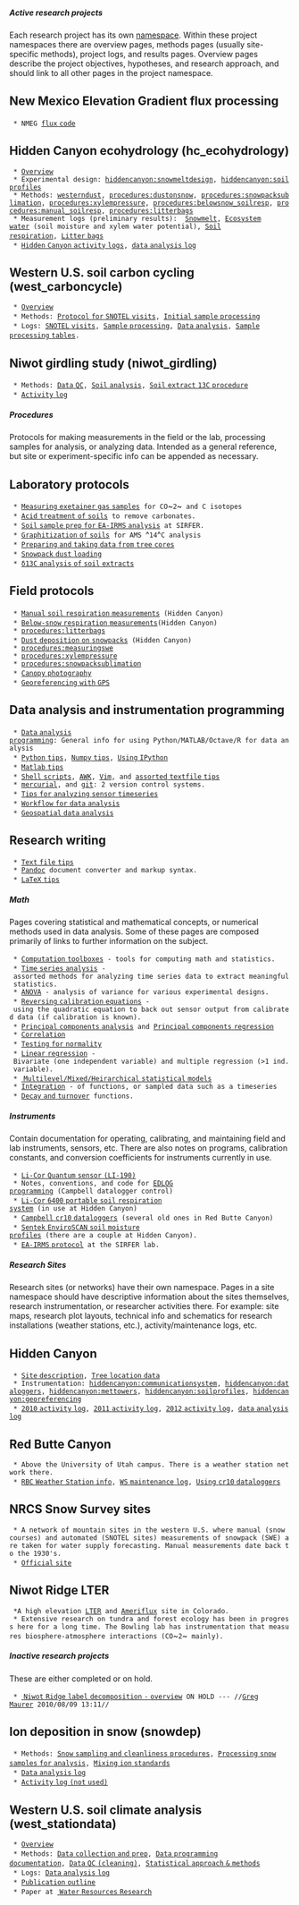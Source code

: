##### Active research projects

Each research project has its own
[namespace](http://www.dokuwiki.org/namespaces "wikilink"). Within these
project namespaces there are overview pages, methods pages (usually
site-specific methods), project logs, and results pages. Overview pages
describe the project objectives, hypotheses, and research approach, and
should link to all other pages in the project namespace.

New Mexico Elevation Gradient flux processing
---------------------------------------------

` * NMEG `[`flux` `code`](nmeg:fluxcode "wikilink")

Hidden Canyon ecohydrology (hc\_ecohydrology)
---------------------------------------------

` * `[`Overview`](hc_ecohydrology:overview "wikilink")\
` * Experimental design: `[`hiddencanyon:snowmeltdesign`](hiddencanyon:snowmeltdesign "wikilink")`, `[`hiddencanyon:soilprofiles`](hiddencanyon:soilprofiles "wikilink")\
` * Methods: `[`westerndust`](westerndust "wikilink")`, `[`procedures:dustonsnow`](procedures:dustonsnow "wikilink")`, `[`procedures:snowpacksublimation`](procedures:snowpacksublimation "wikilink")`, `[`procedures:xylempressure`](procedures:xylempressure "wikilink")`, `[`procedures:belowsnow_soilresp`](procedures:belowsnow_soilresp "wikilink")`, `[`procedures:manual_soilresp`](procedures:manual_soilresp "wikilink")`, `[`procedures:litterbags`](procedures:litterbags "wikilink")\
` * Measurement logs (preliminary results):  `[`Snowmelt`](hc_ecohydrology:snowmeltlog_1 "wikilink")`, `[`Ecosystem`
`water`](hc_ecohydrology:ecosystemwaterlog_1 "wikilink")` (soil moisture and xylem water potential), `[`Soil`
`respiration`](hc_ecohydrology:soilresplog_1 "wikilink")`, `[`Litter`
`bags`](hc_ecohydrology:litterbaglog_1 "wikilink")\
` * `[`Hidden` `Canyon` `activity`
`logs`](hiddencanyon:sitedescription#Site_logs "wikilink")`, `[`data`
`analysis` `log`](hiddencanyon:analysislog_1 "wikilink")

Western U.S. soil carbon cycling (west\_carboncycle)
----------------------------------------------------

` * `[`Overview`](west_carboncycle:overview "wikilink")\
` * Methods: `[`Protocol` `for` `SNOTEL`
`visits`](west_carboncycle:snotelfieldprotocol "wikilink")`, `[`Initial`
`sample`
`processing`](west_carboncycle:snotelsampleprocessing "wikilink")\
` * Logs: `[`SNOTEL`
`visits`](west_carboncycle:snotellog_1 "wikilink")`, `[`Sample`
`processing`](west_carboncycle:sampleprocessinglog_1 "wikilink")`, `[`Data`
`analysis`](west_carboncycle:analysislog_1 "wikilink")`, `[`Sample`
`processing` `tables`](west_carboncycle:sampletables "wikilink")`.`

Niwot girdling study (niwot\_girdling)
--------------------------------------

` * Methods: `[`Data`
`QC`](niwot_girdling:data_qc "wikilink")`, `[`Soil`
`analysis`](niwot_girdling:soilanalysis "wikilink")`, `[`Soil` `extract`
`13C` `procedure`](procedures:soilextract_13c "wikilink")\
` * `[`Activity` `log`](niwot_girdling:activitylog_1 "wikilink")

##### Procedures

Protocols for making measurements in the field or the lab, processing
samples for analysis, or analyzing data. Intended as a general
reference, but site or experiment-specific info can be appended as
necessary.

Laboratory protocols
--------------------

` * `[`Measuring` `exetainer` `gas`
`samples`](procedures:exetainer_co2 "wikilink")` for CO`~`2`~` and C isotopes`\
` * `[`Acid` `treatment` `of`
`soils`](procedures:soilacidtreatment "wikilink")` to remove carbonates.`\
` * `[`Soil` `sample` `prep` `for` `EA-IRMS`
`analysis`](procedures:ea-irms_soilprep "wikilink")` at SIRFER.`\
` * `[`Graphitization` `of`
`soils`](procedures:14c_graphitization "wikilink")` for AMS `^`14`^`C analysis`\
` * `[`Preparing` `and` `taking` `data` `from` `tree`
`cores`](procedures:treecores "wikilink")\
` * `[`Snowpack` `dust`
`loading`](procedures:snowpackdustloading "wikilink")\
` * `[`δ13C` `analysis` `of` `soil`
`extracts`](procedures:soilextract_13c "wikilink")

Field protocols
---------------

` * `[`Manual` `soil` `respiration`
`measurements`](procedures:manual_soilresp "wikilink")` (Hidden Canyon)`\
` * `[`Below-snow` `respiration`
`measurements`](procedures:belowsnow_soilresp "wikilink")`(Hidden Canyon)`\
` * `[`procedures:litterbags`](procedures:litterbags "wikilink")\
` * `[`Dust` `deposition` `on`
`snowpacks`](procedures:dustonsnow "wikilink")` (Hidden Canyon)`\
` * `[`procedures:measuringswe`](procedures:measuringswe "wikilink")\
` * `[`procedures:xylempressure`](procedures:xylempressure "wikilink")\
` * `[`procedures:snowpacksublimation`](procedures:snowpacksublimation "wikilink")\
` * `[`Canopy` `photography`](procedures:canopyphotos "wikilink")\
` * `[`Georeferencing` `with` `GPS`](procedures:gps "wikilink")

Data analysis and instrumentation programming
---------------------------------------------

` * `[`Data` `analysis`
`programming`](procedures:programming "wikilink")`: General info for using Python/MATLAB/Octave/R for data analysis`\
` * `[`Python` `tips`](procedures:pythontips "wikilink")`, `[`Numpy`
`tips`](procedures:numpytips "wikilink")`, `[`Using`
`IPython`](procedures:ipython "wikilink")\
` * `[`Matlab` `tips`](procedures:matlabtips "wikilink")\
` * `[`Shell`
`scripts`](procedures:shellscripts "wikilink")`, `[`AWK`](procedures:awk "wikilink")`, `[`Vim`](procedures:vimtips "wikilink")`, and `[`assorted`
`textfile` `tips`](procedures:textfiles "wikilink")\
` * `[`mercurial`](procedures:mercurial "wikilink")`, and `[`git`](procedures:git "wikilink")`: 2 version control systems.`\
` * `[`Tips` `for` `analyzing` `sensor`
`timeseries`](procedures:sensordata_tips "wikilink")\
` * `[`Workflow` `for` `data`
`analysis`](procedures:data_analysis_workflow "wikilink")\
` * `[`Geospatial` `data` `analysis`](procedures:geospatial "wikilink")

Research writing
----------------

` * `[`Text` `file` `tips`](procedures:textfiles "wikilink")\
` * `[`Pandoc`](procedures:pandoc "wikilink")` document converter and markup syntax.`\
` * `[`LaTeX` `tips`](procedures:latextips "wikilink")

##### Math

Pages covering statistical and mathematical concepts, or numerical
methods used in data analysis. Some of these pages are composed
primarily of links to further information on the subject.

` * `[`Computation`
`toolboxes`](math:toolboxes "wikilink")` - tools for computing math and statistics.`\
` * `[`Time` `series`
`analysis`](math:timeseries "wikilink")` - assorted methods for analyzing time series data to extract meaningful statistics.`\
` * `[`ANOVA`](math:anova "wikilink")` - analysis of variance for various experimental designs.`\
` * `[`Reversing` `calibration`
`equations`](math:quadratic_eq_calib "wikilink")` - using the quadratic equation to back out sensor output from calibrated data (if calibration is known).`\
` * `[`Principal` `components`
`analysis`](math:pca "wikilink")` and `[`Principal` `components`
`regression`](math:pcr "wikilink")\
` * `[`Correlation`](math:correlation "wikilink")\
` * `[`Testing` `for` `normality`](math:normalitytests "wikilink")\
` * `[`Linear`
`regression`](math:linear_regression "wikilink")` - Bivariate (one independent variable) and multiple regression (>1 ind. variable).`\
` * `[ `Multilevel/Mixed/Heirarchical` `statistical`
`models`](math:multilevel_models "wikilink")\
` * `[`Integration`](math:integration "wikilink")` - of functions, or sampled data such as a timeseries`\
` * `[`Decay` `and`
`turnover`](math:decay_turnover "wikilink")` functions.`

##### Instruments

Contain documentation for operating, calibrating, and maintaining field
and lab instruments, sensors, etc. There are also notes on programs,
calibration constants, and conversion coefficients for instruments
currently in use.

` * `[`Li-Cor` `Quantum` `sensor`
`(LI-190)`](instruments:li-190 "wikilink")\
` * Notes, conventions, and code for `[`EDLOG`
`programming`](instruments:edlog "wikilink")` (Campbell datalogger control)`\
` * `[`Li-Cor` `6400` `portable` `soil` `respiration`
`system`](instruments:li-6400 "wikilink")` (in use at Hidden Canyon)`\
` * `[`Campbell` `cr10`
`dataloggers`](instruments:cr10dataloggers "wikilink")` (several old ones in Red Butte Canyon)`\
` * `[`Sentek` `EnviroSCAN` `soil` `moisture`
`profiles`](instruments:sentek_enviroscan "wikilink")` (there are a couple at Hidden Canyon).`\
` * `[`EA-IRMS`
`protocol`](instruments:ea-irms_sirfer "wikilink")` at the SIRFER lab.`

##### Research Sites

Research sites (or networks) have their own namespace. Pages in a site
namespace should have descriptive information about the sites
themselves, research instrumentation, or researcher activities there.
For example: site maps, research plot layouts, technical info and
schematics for research installations (weather stations, etc.),
activity/maintenance logs, etc.

Hidden Canyon
-------------

` * `[`Site`
`description`](hiddencanyon:sitedescription "wikilink")`, `[`Tree`
`location` `data`](hiddencanyon:trees "wikilink")\
` * Instrumentation: `[`hiddencanyon:communicationsystem`](hiddencanyon:communicationsystem "wikilink")`, `[`hiddencanyon:dataloggers`](hiddencanyon:dataloggers "wikilink")`, `[`hiddencanyon:mettowers`](hiddencanyon:mettowers "wikilink")`, `[`hiddencanyon:soilprofiles`](hiddencanyon:soilprofiles "wikilink")`, `[`hiddencanyon:georeferencing`](hiddencanyon:georeferencing "wikilink")\
` * `[`2010` `activity`
`log`](hiddencanyon:hc2010_log "wikilink")`, `[`2011` `activity`
`log`](hiddencanyon:hc2011_log "wikilink")`, `[`2012` `activity`
`log`](hiddencanyon:hc2012_log "wikilink")`, `[`data` `analysis`
`log`](hiddencanyon:analysislog_1 "wikilink")

Red Butte Canyon
----------------

` * Above the University of Utah campus. There is a weather station network there.`\
` * `[`RBC` `Weather` `Station`
`info`](redbutte:weatherstations "wikilink")`, `[`WS` `maintenance`
`log`](redbutte:rbweather_log "wikilink")`, `[`Using` `cr10`
`dataloggers`](instruments:cr10dataloggers "wikilink")

NRCS Snow Survey sites
----------------------

` * A network of mountain sites in the western U.S. where manual (snow courses) and automated (SNOTEL sites) measurements of snowpack (SWE) are taken for water supply forecasting. Manual measurements date back to the 1930's.`\
` * `[`Official` `site`](http://www.wcc.nrcs.usda.gov/ "wikilink")

Niwot Ridge LTER
----------------

` *A high elevation `[`LTER`](http://www.lternet.edu/ "wikilink")` and `[`Ameriflux`](http://public.ornl.gov/ameriflux/ "wikilink")` site in Colorado.`\
` * Extensive research on tundra and forest ecology has been in progress here for a long time. The Bowling lab has instrumentation that measures biosphere-atmosphere interactions (CO`~`2`~` mainly).`

##### Inactive research projects

These are either completed or on hold.

` * `[ `Niwot` `Ridge` `label` `decomposition` `-`
`overview`](niwot_labeldecomp_overview "wikilink")` ON HOLD --- //`[`Greg`
`Maurer`](primaryproductivity@gmail.com "wikilink")` 2010/08/09 13:11//`

Ion deposition in snow (snowdep)
--------------------------------

` * Methods: `[`Snow` `sampling` `and` `cleanliness`
`procedures`](wasatchsnowdep:sampling "wikilink")`, `[`Processing`
`snow` `samples` `for`
`analysis`](wasatchsnowdep:labprocessing "wikilink")`, `[`Mixing` `ion`
`standards`](wasatchsnowdep:standards "wikilink")\
` * `[`Data` `analysis` `log`](wasatchsnowdep:analysislog_1 "wikilink")\
` * `[`Activity` `log` `(not`
`used)`](wasatchsnowdep:activitylog_1 "wikilink")

Western U.S. soil climate analysis (west\_stationdata)
------------------------------------------------------

` * `[`Overview`](west_stationdata:overview "wikilink")\
` * Methods: `[`Data` `collection` `and`
`prep`](west_stationdata:data "wikilink")`, `[`Data` `programming`
`documentation`](west_stationdata:programdocs "wikilink")`, `[`Data`
`QC`
`(cleaning)`](west_stationdata:data_qc "wikilink")`, `[`Statistical`
`approach` `&` `methods`](west_stationdata:statistics "wikilink")\
` * Logs: `[`Data` `analysis`
`log`](west_stationdata:analysislog_1 "wikilink")\
` * `[`Publication`
`outline`](west_stationdata:publicationoutline "wikilink")\
` * Paper at `[ `Water` `Resources`
`Research`](http://dx.doi.org/10.1002/2013WR014452 "wikilink")
